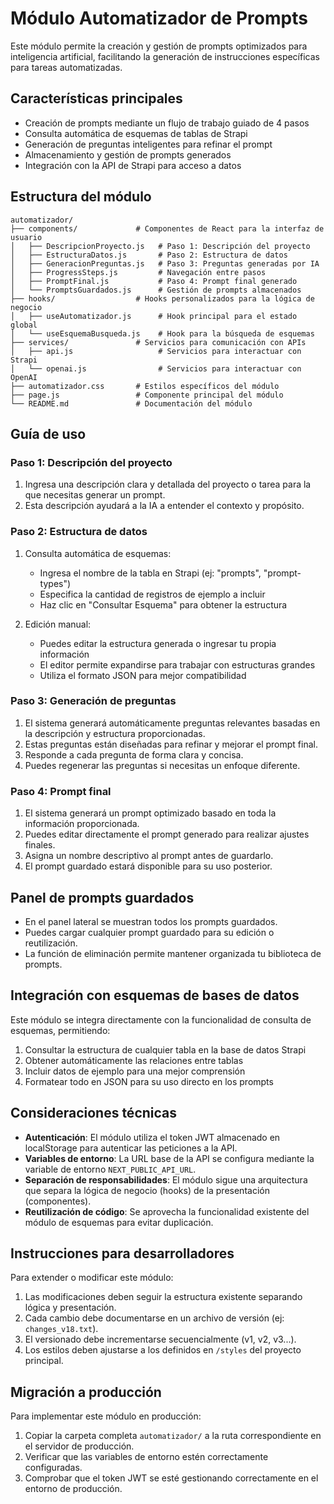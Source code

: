 # Módulo Automatizador de Prompts

Este módulo permite la creación y gestión de prompts optimizados para inteligencia artificial, facilitando la generación de instrucciones específicas para tareas automatizadas.

## Características principales

- Creación de prompts mediante un flujo de trabajo guiado de 4 pasos
- Consulta automática de esquemas de tablas de Strapi
- Generación de preguntas inteligentes para refinar el prompt
- Almacenamiento y gestión de prompts generados
- Integración con la API de Strapi para acceso a datos

## Estructura del módulo

```
automatizador/
├── components/             # Componentes de React para la interfaz de usuario
│   ├── DescripcionProyecto.js   # Paso 1: Descripción del proyecto
│   ├── EstructuraDatos.js       # Paso 2: Estructura de datos
│   ├── GeneracionPreguntas.js   # Paso 3: Preguntas generadas por IA
│   ├── ProgressSteps.js         # Navegación entre pasos
│   ├── PromptFinal.js           # Paso 4: Prompt final generado
│   └── PromptsGuardados.js      # Gestión de prompts almacenados
├── hooks/                  # Hooks personalizados para la lógica de negocio
│   ├── useAutomatizador.js      # Hook principal para el estado global
│   └── useEsquemaBusqueda.js    # Hook para la búsqueda de esquemas
├── services/               # Servicios para comunicación con APIs
│   ├── api.js                   # Servicios para interactuar con Strapi
│   └── openai.js                # Servicios para interactuar con OpenAI
├── automatizador.css       # Estilos específicos del módulo
├── page.js                 # Componente principal del módulo
└── README.md               # Documentación del módulo
```

## Guía de uso

### Paso 1: Descripción del proyecto

1. Ingresa una descripción clara y detallada del proyecto o tarea para la que necesitas generar un prompt.
2. Esta descripción ayudará a la IA a entender el contexto y propósito.

### Paso 2: Estructura de datos

1. Consulta automática de esquemas:
   - Ingresa el nombre de la tabla en Strapi (ej: "prompts", "prompt-types")
   - Especifica la cantidad de registros de ejemplo a incluir
   - Haz clic en "Consultar Esquema" para obtener la estructura

2. Edición manual:
   - Puedes editar la estructura generada o ingresar tu propia información
   - El editor permite expandirse para trabajar con estructuras grandes
   - Utiliza el formato JSON para mejor compatibilidad

### Paso 3: Generación de preguntas

1. El sistema generará automáticamente preguntas relevantes basadas en la descripción y estructura proporcionadas.
2. Estas preguntas están diseñadas para refinar y mejorar el prompt final.
3. Responde a cada pregunta de forma clara y concisa.
4. Puedes regenerar las preguntas si necesitas un enfoque diferente.

### Paso 4: Prompt final

1. El sistema generará un prompt optimizado basado en toda la información proporcionada.
2. Puedes editar directamente el prompt generado para realizar ajustes finales.
3. Asigna un nombre descriptivo al prompt antes de guardarlo.
4. El prompt guardado estará disponible para su uso posterior.

## Panel de prompts guardados

- En el panel lateral se muestran todos los prompts guardados.
- Puedes cargar cualquier prompt guardado para su edición o reutilización.
- La función de eliminación permite mantener organizada tu biblioteca de prompts.

## Integración con esquemas de bases de datos

Este módulo se integra directamente con la funcionalidad de consulta de esquemas, permitiendo:

1. Consultar la estructura de cualquier tabla en la base de datos Strapi
2. Obtener automáticamente las relaciones entre tablas
3. Incluir datos de ejemplo para una mejor comprensión
4. Formatear todo en JSON para su uso directo en los prompts

## Consideraciones técnicas

- **Autenticación**: El módulo utiliza el token JWT almacenado en localStorage para autenticar las peticiones a la API.
- **Variables de entorno**: La URL base de la API se configura mediante la variable de entorno `NEXT_PUBLIC_API_URL`.
- **Separación de responsabilidades**: El módulo sigue una arquitectura que separa la lógica de negocio (hooks) de la presentación (componentes).
- **Reutilización de código**: Se aprovecha la funcionalidad existente del módulo de esquemas para evitar duplicación.

## Instrucciones para desarrolladores

Para extender o modificar este módulo:

1. Las modificaciones deben seguir la estructura existente separando lógica y presentación.
2. Cada cambio debe documentarse en un archivo de versión (ej: `changes_v18.txt`).
3. El versionado debe incrementarse secuencialmente (v1, v2, v3...).
4. Los estilos deben ajustarse a los definidos en `/styles` del proyecto principal.

## Migración a producción

Para implementar este módulo en producción:

1. Copiar la carpeta completa `automatizador/` a la ruta correspondiente en el servidor de producción.
2. Verificar que las variables de entorno estén correctamente configuradas.
3. Comprobar que el token JWT se esté gestionando correctamente en el entorno de producción.
